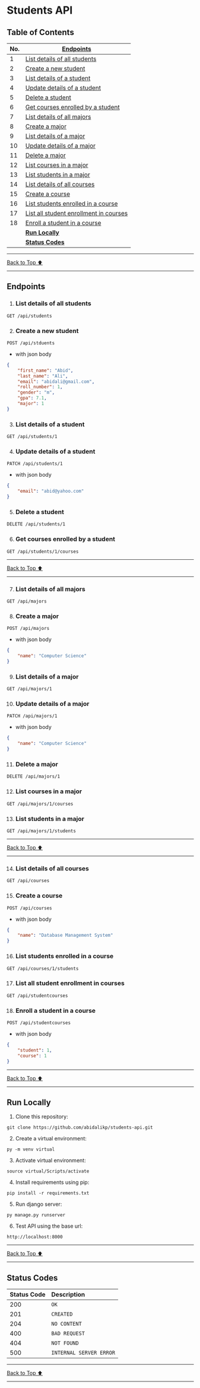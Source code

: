 # **Students API**

## **Table of Contents**
| No. | [Endpoints](#endpoints) |
| --- | --- |
| 1 | [List details of all students](#list-details-of-all-students) |
| 2 | [Create a new student](#create-a-new-student) |
| 3 | [List details of a student](#list-details-of-a-student) |
| 4 | [Update details of a student](#update-details-of-a-student) |
| 5 | [Delete a student](#delete-a-student) |
| 6 | [Get courses enrolled by a student](#get-courses-enrolled-by-a-student) |
| 7 | [List details of all majors](#list-details-of-all-majors) |
| 8 | [Create a major](#create-a-major) |
| 9 | [List details of a major](#list-details-of-a-major) |
| 10 | [Update details of a major](#update-details-of-a-major) |
| 11 | [Delete a major](#delete-a-major) |
| 12 | [List courses in a major](#list-courses-in-a-major) |
| 13 | [List students in a major](#list-students-in-a-major) |
| 14 | [List details of all courses](#list-details-of-all-courses) |
| 15 | [Create a course](#create-a-course) |
| 16 | [List students enrolled in a course](#list-students-enrolled-in-a-course) |
| 17 | [List all student enrollment in courses](#list-all-student-enrollment-in-courses) |
| 18 | [Enroll a student in a course](#enroll-a-student-in-a-course) |
|  | **[Run Locally](#run-locally)** |
|  | **[Status Codes](#status-codes)** |


---
[Back to Top ⬆ ](#table-of-contents)

---

## **Endpoints**

1. ###  List details of all students

```http
GET /api/students
```

2. ### Create a new student

```http
POST /api/stduents
```

- with json body

```json
{
    "first_name": "Abid",
    "last_name": "Ali",
    "email": "abidali@gmail.com",
    "roll_number": 1,
    "gender": "m",
    "gpa": 7.1,
    "major": 1
}
```

3. ### List details of a student

```http
GET /api/students/1
```

4. ### Update details of a student

```http
PATCH /api/students/1
```

- with json body

```json
{
    "email": "abid@yahoo.com"
}
```

5. ### Delete a student

```http
DELETE /api/students/1
```

6. ### Get courses enrolled by a student

```http
GET /api/students/1/courses
```

---
[Back to Top ⬆ ](#table-of-contents)

---

7. ### List details of all majors

```http
GET /api/majors
```

8. ### Create a major

```http
POST /api/majors
```

- with json body

```json
{
    "name": "Computer Science"
}
```

9. ### List details of a major

```http
GET /api/majors/1
```

10. ### Update details of a major

```http
PATCH /api/majors/1
```

- with json body

```json
{
    "name": "Computer Science"
}
```

11. ### Delete a major

```http
DELETE /api/majors/1
```

12. ### List courses in a major

```http
GET /api/majors/1/courses
```

13. ### List students in a major

```http
GET /api/majors/1/students
```

---
[Back to Top ⬆ ](#table-of-contents)

---

14. ### List details of all courses

```http
GET /api/courses
```

15. ### Create a course

```http
POST /api/courses
```

- with json body

```json
{
    "name": "Database Management System"
}
```

16. ### List students enrolled in a course

```http
GET /api/courses/1/students
```

17. ### List all student enrollment in courses

```http
GET /api/studentcourses
```

18. ### Enroll a student in a course

```http
POST /api/studentcourses
```

- with json body

```json
{
    "student": 1,
    "course": 1
}
```

---
[Back to Top ⬆ ](#table-of-contents)

---

## **Run Locally**

1. Clone this repository:

```
git clone https://github.com/abidalikp/students-api.git
```

2. Create a virtual environment:

```
py -m venv virtual
```

3. Activate virtual environment:

```
source virtual/Scripts/activate
```

4. Install requirements using pip:

```
pip install -r requirements.txt
```

5. Run django server:

```
py manage.py runserver
```

6. Test API using the base url:

```
http://localhost:8000
```

---
[Back to Top ⬆ ](#table-of-contents)

---

## **Status Codes**

| Status Code | Description |
| :--- | :--- |
| 200 | `OK` |
| 201 | `CREATED` |
| 204 | `NO CONTENT` |
| 400 | `BAD REQUEST` |
| 404 | `NOT FOUND` |
| 500 | `INTERNAL SERVER ERROR` |

---
[Back to Top ⬆ ](#table-of-contents)

---